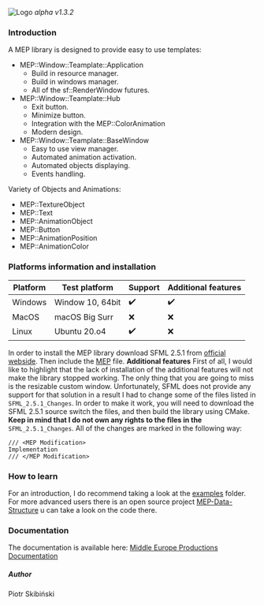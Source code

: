 ![Logo](https://github.com/Middle-Europe-Productions/MEP/tree/master/docs/mepdoc.png)
_alpha v1.3.2_
### Introduction
A MEP library is designed to provide easy to use templates:
 * MEP::Window::Teamplate::Application
    * Build in resource manager.
    * Build in windows manager.
    * All of the sf::RenderWindow futures.
* MEP::Window::Teamplate::Hub
    * Exit button.
    * Minimize button.
    * Integration with the MEP::ColorAnimation
    * Modern design.
* MEP::Window::Teamplate::BaseWindow
    * Easy to use view manager.
    * Automated animation activation.
    * Automated objects displaying.
    * Events handling.

Variety of Objects and Animations:
* MEP::TextureObject
* MEP::Text
* MEP::AnimationObject
* MEP::Button
* MEP::AnimationPosition
* MEP::AnimationColor

### Platforms information and installation
| Platform    |Test platform | Support |Additional features | 
| ----------- | ----------- | --- |------- | 
| Windows    |    Window 10, 64bit  | ✔️      |  ✔️ |
| MacOS      |   macOS Big Surr |   ❌  |    ❌  | 
|Linux |    Ubuntu 20.o4|  ✔️ |  ❌|  

In order to install the MEP library download SFML 2.5.1 from [official webside](https://www.sfml-dev.org/download/sfml/2.5.1/). Then include the [MEP](https://github.com/Middle-Europe-Productions/MEP/tree/master/MEP) file.
**Additional features**
First of all, I would like to highlight that the lack of installation of the additional features will not make the library stopped working. The only thing that you are going to miss is the resizable custom window. Unfortunately, SFML does not provide any support for that solution in a result I had to change some of the files listed in `SFML_2.5.1_Changes`. In order to make it work, you will need to download the SFML 2.5.1 source switch the files, and then build the library using CMake.
**Keep in mind that I do not own any rights to the files in the** `SFML_2.5.1_Changes`. 
All of the changes are marked in the following way:
```
/// <MEP Modification>
Implementation
/// </MEP Modification>
```
### How to learn
For an introduction, I do recommend taking a look at the [examples](https://github.com/Middle-Europe-Productions/MEP/tree/master/examples) folder. For more advanced users there is an open source project [MEP-Data-Structure](https://github.com/Middle-Europe-Productions/MEP-Data-Structures) u can take a look on the code there. 
### Documentation
The documentation is available here: [Middle Europe Productions Documentation](https://middle-europe-productions.github.io/MEP/)

##### Author
Piotr Skibiński